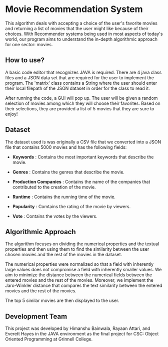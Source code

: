 # Movie Recommendation System



This algorithm deals with accepting a choice of the user's favorite movies and returning a list of movies that the user might like because of their choices. With Recommender systems being used in most aspects of today's world, our program aims to understand the in-depth algorithmic approach for one sector: movies. 



## How to use?

A basic code editor that recognizes JAVA is required. There are 4 java class files and a JSON data set that are required for the user to implement the program. The 'matrix' class contains a String where the user should enter their local filepath of the JSON dataset in order for the class to read it. 

After running the code, a GUI will pop up. The user will be given a random selection of movies among which they will choose their favorites. Based on their selections, they are provided a list of 5 movies that they are sure to enjoy!

 

## Dataset



The dataset used is was originally a CSV file that we converted into a JSON file that contains 5000 movies and has the following fields: 

- **Keywords** : Contains the most important keywords that describe the movie.

- **Genres** : Contains the genres that describe the movie.

- **Production Companies** : Contains the name of the companies that contributed to the creation of the movie.

- **Runtime** : Contains the running time of the movie.

- **Popularity** : Comtains the rating of the movie by viewers.

- **Vote** : Contains the votes by the viewers. 



## Algorithmic Approach

The algorithm focuses on dividing the numerical properties and the textual properties and then using them to find the similarity between the user chosen movies and the rest of the movies in the dataset. 

The numerical properties were normalized so that a field with inherently large values does not compromise a field with inherently smaller values. We aim to minimize the distance between the numerical fields between the entered movies and the rest of the movies. Moreover, we implement the Jaro-Winkler distance that compares the text similarity between the entered movies and the rest of the movies. 

The top 5 similar movies are then displayed to the user. 



## Development Team

This project was developed by Himanshu Bainwala, Rayaan Attari, and Everett Hayes in the JAVA environment as the final project for CSC: Object Oriented Programming at Grinnell College.

